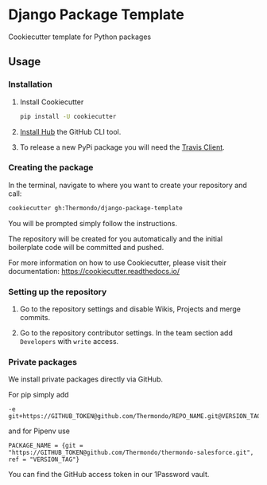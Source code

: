 # Django Package Template

Cookiecutter template for Python packages

## Usage

### Installation

1.  Install Cookiecutter

    ```bash
    pip install -U cookiecutter
    ```
    
2.  [Install Hub][hub] the GitHub CLI tool.

3.  To release a new PyPi package you will need the
    [Travis Client][travis-cli].

[travis-cli]: https://github.com/travis-ci/travis.rb#readme

### Creating the package

In the terminal, navigate to where you want to create your repository and
call:

```bash
cookiecutter gh:Thermondo/django-package-template
```

You will be prompted simply follow the instructions.
    
The repository will be created for you automatically and the initial
boilerplate code will be committed and pushed.

For more information on how to use Cookiecutter, please visit their
documentation: https://cookiecutter.readthedocs.io/

[hub]: https://github.com/github/hub#installation

### Setting up the repository

1.  Go to the repository settings and disable Wikis, Projects and merge commits.
    
2.  Go to the repository contributor settings. In the team section add `Developers`
    with `write` access.

### Private packages

We install private packages directly via GitHub.

For pip simply add

```
-e git+https://GITHUB_TOKEN@github.com/Thermondo/REPO_NAME.git@VERSION_TAG#egg=PACKAGE_NAME
```

and for Pipenv use

```
PACKAGE_NAME = {git = "https://GITHUB_TOKEN@github.com/Thermondo/thermondo-salesforce.git", ref = "VERSION_TAG"}
```

You can find the GitHub access token in our 1Password vault.
